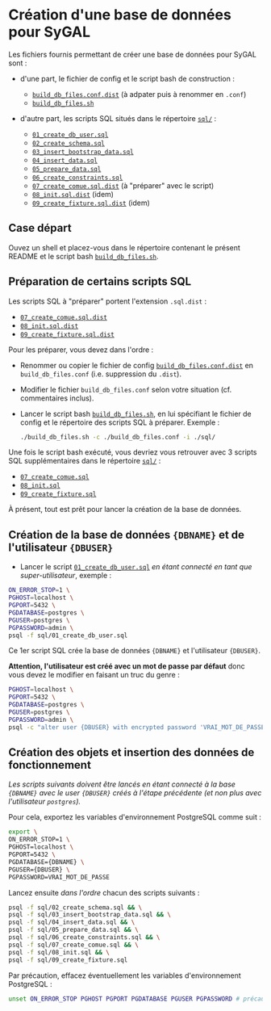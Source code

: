 Création d'une base de données pour SyGAL
=========================================

Les fichiers fournis permettant de créer une base de données pour SyGAL sont :

- d'une part, le fichier de config et le script bash de construction :
    - [`build_db_files.conf.dist`](build_db_files.conf.dist) (à adpater puis à renommer en `.conf`)
    - [`build_db_files.sh`](build_db_files.sh)
    
- d'autre part, les scripts SQL situés dans le répertoire [`sql/`](sql) :
    - [`01_create_db_user.sql`](sql/01_create_db_user.sql)
    - [`02_create_schema.sql`](sql/02_create_schema.sql)
    - [`03_insert_bootstrap_data.sql`](sql/03_insert_bootstrap_data.sql)
    - [`04_insert_data.sql`](sql/04_insert_data.sql)
    - [`05_prepare_data.sql`](sql/05_prepare_data.sql)
    - [`06_create_constraints.sql`](sql/06_create_constraints.sql)
    - [`07_create_comue.sql.dist`](sql/07_create_comue.sql.dist) (à "préparer" avec le script) 
    - [`08_init.sql.dist`](sql/08_init.sql.dist) (idem)
    - [`09_create_fixture.sql.dist`](sql/09_create_fixture.sql.dist) (idem)
    

## Case départ

Ouvez un shell et placez-vous dans le répertoire contenant le présent README et le script bash 
[`build_db_files.sh`](build_db_files.sh).


## Préparation de certains scripts SQL

Les scripts SQL à "préparer" portent l'extension `.sql.dist` :
  - [`07_create_comue.sql.dist`](sql/07_create_comue.sql.dist)
  - [`08_init.sql.dist`](sql/08_init.sql.dist)
  - [`09_create_fixture.sql.dist`](sql/09_create_fixture.sql.dist)

Pour les préparer, vous devez dans l'ordre :

- Renommer ou copier le fichier de config [`build_db_files.conf.dist`](build_db_files.conf.dist) en
  `build_db_files.conf` (i.e. suppression du `.dist`).

- Modifier le fichier `build_db_files.conf` selon votre situation (cf. commentaires inclus).
   
- Lancer le script bash [`build_db_files.sh`](build_db_files.sh), en lui spécifiant le fichier de config
   et le répertoire des scripts SQL à préparer. 
   Exemple :
    ```bash
    ./build_db_files.sh -c ./build_db_files.conf -i ./sql/
    ```

Une fois le script bash exécuté, vous devriez vous retrouver avec 3 scripts SQL supplémentaires dans le répertoire 
[`sql/`](sql) :
  - [`07_create_comue.sql`](sql/07_create_comue.sql)
  - [`08_init.sql`](sql/08_init.sql)
  - [`09_create_fixture.sql`](sql/09_create_fixture.sql)

À présent, tout est prêt pour lancer la création de la base de données.


## Création de la base de données `{DBNAME}` et de l'utilisateur `{DBUSER}`

- Lancer le script [`01_create_db_user.sql`](sql/01_create_db_user.sql) *en étant connecté en tant que 
  super-utilisateur*, exemple :

```bash
ON_ERROR_STOP=1 \
PGHOST=localhost \
PGPORT=5432 \
PGDATABASE=postgres \
PGUSER=postgres \
PGPASSWORD=admin \
psql -f sql/01_create_db_user.sql
```

Ce 1er script SQL crée la base de données `{DBNAME}` et l'utilisateur `{DBUSER}`. 

**Attention, l'utilisateur est créé avec un mot de passe par défaut** donc vous devez le modifier en faisant un 
truc du genre :
```bash
PGHOST=localhost \
PGPORT=5432 \
PGDATABASE=postgres \
PGUSER=postgres \
PGPASSWORD=admin \
psql -c "alter user {DBUSER} with encrypted password 'VRAI_MOT_DE_PASSE'"
```


## Création des objets et insertion des données de fonctionnement

*Les scripts suivants doivent être lancés en étant connecté à la base `{DBNAME}` avec le user `{DBUSER}`
créés à l'étape précédente (et non plus avec l'utilisateur `postgres`).*

Pour cela, exportez les variables d'environnement PostgreSQL comme suit :
```bash
export \
ON_ERROR_STOP=1 \
PGHOST=localhost \
PGPORT=5432 \
PGDATABASE={DBNAME} \
PGUSER={DBUSER} \
PGPASSWORD=VRAI_MOT_DE_PASSE
```

Lancez ensuite *dans l'ordre* chacun des scripts suivants :

```bash
psql -f sql/02_create_schema.sql && \
psql -f sql/03_insert_bootstrap_data.sql && \
psql -f sql/04_insert_data.sql && \
psql -f sql/05_prepare_data.sql && \
psql -f sql/06_create_constraints.sql && \
psql -f sql/07_create_comue.sql && \
psql -f sql/08_init.sql && \
psql -f sql/09_create_fixture.sql
```

Par précaution, effacez éventuellement les variables d'environnement PostgreSQL :

```bash
unset ON_ERROR_STOP PGHOST PGPORT PGDATABASE PGUSER PGPASSWORD # précaution
```

